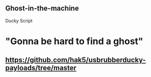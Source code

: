 ## Ghost-in-the-machine
Ducky Script 

# "Gonna be hard to find a ghost"

## https://github.com/hak5/usbrubberducky-payloads/tree/master
